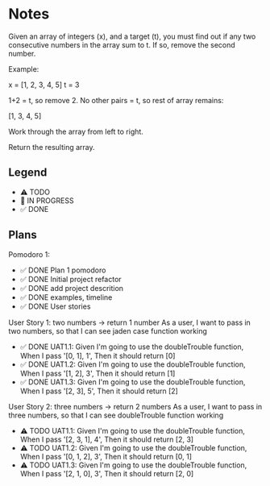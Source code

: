 # Notes

Given an array of integers (x), and a target (t), you must find out if any two consecutive numbers in the array sum to t. If so, remove the second number.

Example:

x = [1, 2, 3, 4, 5]
t = 3

1+2 = t, so remove 2. No other pairs = t, so rest of array remains:

[1, 3, 4, 5]

Work through the array from left to right.

Return the resulting array.



## Legend
- ⚠ TODO
- 🚧 IN PROGRESS
- ✅ DONE

## Plans

Pomodoro 1:
- ✅ DONE Plan 1 pomodoro
- ✅ DONE Initial project refactor
- ✅ DONE add project descrition
- ✅ DONE examples, timeline
- ✅ DONE User stories

User Story 1: two numbers -> return 1 number
As a user, I want to pass in two numbers, so that I can see jaden case function working

- ✅ DONE UAT1.1: Given I'm going to use the doubleTrouble function, When I pass '[0, 1], 1', Then it should return [0]
- ✅ DONE UAT1.2: Given I'm going to use the doubleTrouble function, When I pass '[1, 2], 3', Then it should return [1]
- ✅ DONE UAT1.3: Given I'm going to use the doubleTrouble function, When I pass '[2, 3], 5', Then it should return [2]
 
User Story 2: three numbers -> return 2 numbers
As a user, I want to pass in three numbers, so that I can see doubleTrouble function working

- ⚠ TODO UAT1.1: Given I'm going to use the doubleTrouble function, When I pass '[2, 3, 1], 4', Then it should return [2, 3]
- ⚠ TODO UAT1.2: Given I'm going to use the doubleTrouble function, When I pass '[0, 1, 2], 3', Then it should return [0, 1]
- ⚠ TODO UAT1.3: Given I'm going to use the doubleTrouble function, When I pass '[2, 1, 0], 3', Then it should return [2, 0]